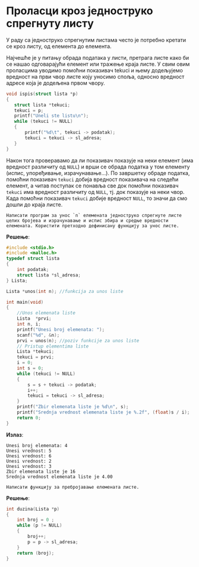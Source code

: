 # Проласци кроз једноструко спрегнуту листу

У раду са једноструко спрегнутим листама често је потребно кретати се кроз листу, од елемента до елемента. 

Најчешће је у питању обрада података у листи, претрага листе како би се нашао одговарајући елемент или тражење краја листе. У свим овим проласцима уводимо помоћни показивач tekuci и њему додељујемо вредност на први чвор листе коју уносимо споља, односно вредност адресе која је додељена првом чвору.
 
 ```c
void ispis(struct lista *p)
{
    struct lista *tekuci;
    tekuci = p;
    printf("Uneli ste listu\n");
    while (tekuci != NULL)
    {
        printf("%d\t", tekuci -> podatak);
        tekuci = tekuci -> sl_adresa;
    }
}
``` 

Након тога проверавамо да ли показивач показује на неки елемент (има вредност различиту од `NULL`) и врши се обрада податка у том елементу (испис, упоређивање, израчунавање...). По завршетку обраде податка, помоћни показивач `tekuci` добија вредност показивача на следећи елемент, а читав поступак се понавља све док помоћни показивач `tekuci` има вредност различиту од `NULL`, тј. док показује на неки чвор. Када помоћни показивач `tekuci` добије вредност `NULL`, то значи да смо дошли до краја листе.


```{questionnote}
Написати програм за унос `n` елемената једноструко спрегнуте листе целих бројева и израчунавање и испис збира и средње вредности елемената. Користити претходно дефинисану функцију за унос листе.
```

**Решење**:

```c
#include <stdio.h> 
#include <malloc.h> 
typedef struct lista  
{ 
    int podatak; 
    struct lista *sl_adresa; 
} Lista;

Lista *unos(int n); //funkcija za unos liste

int main(void) 
{
    //Unos elemenata liste 
    Lista  *prvi; 
    int n, i; 
    printf("Unesi broj elemenata: ");
    scanf("%d", &n);
    prvi = unos(n); //poziv funkcije za unos liste
    // Pristup elementima liste
    Lista *tekuci;
    tekuci = prvi;
    i = 0;
    int s = 0;
    while (tekuci != NULL)
    {
        s = s + tekuci -> podatak;
        i++;
        tekuci = tekuci -> sl_adresa;
    }
    printf("Zbir elemenata liste je %d\n", s);
    printf("Srednja vrednost elemenata liste je %.2f", (float)s / i);
    return 0;
}
```

**Излаз**:

```text
Unesi broj elemenata: 4
Unesi vrednost: 5
Unesi vrednost: 6
Unesi vrednost: 2
Unesi vrednost: 3
Zbir elemenata liste je 16
Srednja vrednost elemenata liste je 4.00
```

```{questionnote}
Написати функцију за пребројавање елемената листе.
```

**Решење**:

```c
int duzina(Lista *p)
{
    int broj = 0 ;
    while (p != NULL)
    {
        broj++;
        p = p -> sl_adresa;
    }
    return (broj);
}
```